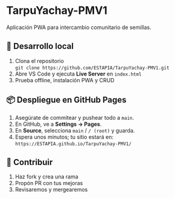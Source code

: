# TarpuYachay-PMV1

Aplicación PWA para intercambio comunitario de semillas.

## 🚀 Desarrollo local

1. Clona el repositorio  
   `git clone https://github.com/ESTAPIA/TarpuYachay-PMV1.git`  
2. Abre VS Code y ejecuta **Live Server** en `index.html`  
3. Prueba offline, instalación PWA y CRUD

## 📦 Despliegue en GitHub Pages

1. Asegúrate de commitear y pushear todo a `main`.  
2. En GitHub, ve a **Settings → Pages**.  
3. En **Source**, selecciona `main` / `/ (root)` y guarda.  
4. Espera unos minutos; tu sitio estará en:  
   `https://ESTAPIA.github.io/TarpuYachay-PMV1/`

## 🤝 Contribuir

1. Haz fork y crea una rama  
2. Propón PR con tus mejoras  
3. Revisaremos y mergearemos  

